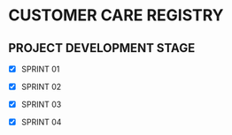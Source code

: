 # CUSTOMER CARE REGISTRY
## PROJECT DEVELOPMENT STAGE
- [x] SPRINT 01
- [x] SPRINT 02
- [x] SPRINT 03
- [x] SPRINT 04




